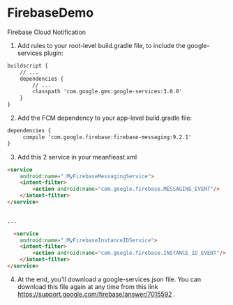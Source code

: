# FirebaseDemo
Firebase Cloud Notification

1) Add rules to your root-level build.gradle file, to include the google-services plugin:
```html
buildscript {
    // ...
    dependencies {
        // ...
        classpath 'com.google.gms:google-services:3.0.0'
    }
}
```

2) Add the FCM dependency to your app-level build.gradle file:

```html
dependencies {
     compile 'com.google.firebase:firebase-messaging:9.2.1'
}
```

3) Add this 2 service in your meanfieast.xml
```html
<service
    android:name=".MyFirebaseMessagingService">
    <intent-filter>
        <action android:name="com.google.firebase.MESSAGING_EVENT"/>
    </intent-filter>
</service>
 

...

  <service
    android:name=".MyFirebaseInstanceIDService">
    <intent-filter>
        <action android:name="com.google.firebase.INSTANCE_ID_EVENT"/>
    </intent-filter>
</service>
 ```
 
 4) At the end, you'll download a google-services.json file. You can download this file again at any time from this link https://support.google.com/firebase/answer/7015592 .

 
